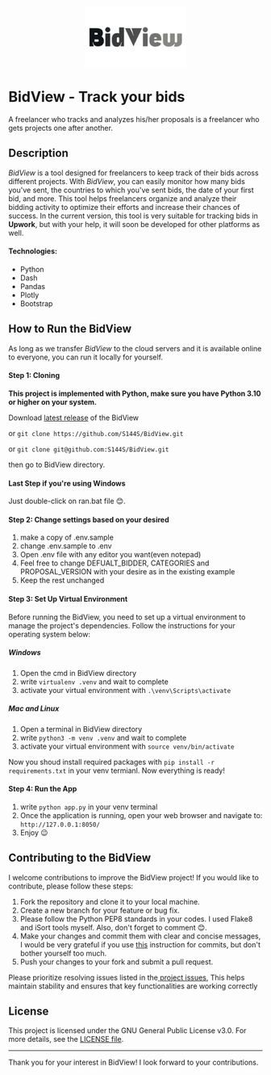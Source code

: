 <p align="center">
  <img src="assets/images/bidview_logo_250x150.png" alt="Logo" width="200"/>
</p>

# BidView - Track your bids
A freelancer who tracks and analyzes his/her proposals is a freelancer who gets projects one after another.

## Description
*BidView* is a tool designed for freelancers to keep track of their bids across different projects.
With *BidView*, you can easily monitor how many bids you've sent, the countries to which you've sent bids, the date of your first bid, and more. This tool helps freelancers organize and analyze their bidding activity to optimize their efforts and increase their chances of success.
In the current version, this tool is very suitable for tracking bids in **Upwork**, but with your help, it will soon be developed for other platforms as well.
#### Technologies:
* Python
* Dash
* Pandas
* Plotly
* Bootstrap


## How to Run the BidView
As long as we transfer *BidView* to the cloud servers and it is available online to everyone, you can run it locally for yourself.

#### Step 1: Cloning
**This project is implemented with Python, make sure you have Python 3.10 or higher on your system.**

Download [latest release](https://github.com/S144S/BidView/archive/refs/tags/v1.2.0.zip) of the BidView

or
`git clone https://github.com/S144S/BidView.git`

or
`git clone git@github.com:S144S/BidView.git`

then go to BidView directory.

#### Last Step if you're using Windows
Just double-click on ran.bat file 😊.

#### Step 2: Change settings based on your desired
1. make a copy of .env.sample
2. change .env.sample to .env
3. Open .env file with any editor you want(even notepad)
4. Feel free to change DEFUALT_BIDDER, CATEGORIES and PROPOSAL_VERSION with your desire as in the existing example
5. Keep the rest unchanged

#### Step 3: Set Up Virtual Environment
Before running the BidView, you need to set up a virtual environment to manage the project's dependencies. Follow the instructions for your operating system below:
##### Windows
1. Open the cmd in BidView directory
2. write `virtualenv .venv` and wait to complete
3. activate your virtual environment with `.\venv\Scripts\activate`
##### Mac and Linux
1. Open a terminal in BidView directory
2. write `python3 -m venv .venv` and wait to complete
3. activate your virtual environment with `source venv/bin/activate`

Now you shoud install required packages with `pip install -r requirements.txt` in your venv termianl.
Now everything is ready!

#### Step 4: Run the App
1. write `python app.py` in your venv terminal
2. Once the application is running, open your web browser and navigate to: `http://127.0.0.1:8050/`
3. Enjoy 😉


## Contributing to the BidView
I welcome contributions to improve the BidView project! If you would like to contribute, please follow these steps:

1. Fork the repository and clone it to your local machine.
2. Create a new branch for your feature or bug fix.
3. Please follow the Python PEP8 standards in your codes. I used Flake8 and iSort tools myself. Also, don't forget to comment 😊.
4. Make your changes and commit them with clear and concise messages, I would be very grateful if you use [this](https://github.com/ariopulse/Ario-Enhancement-Proposal/blob/main/AGEP-Commits.md) instruction for commits, but don't bother yourself too much.
5. Push your changes to your fork and submit a pull request.

Please prioritize resolving issues listed in the[ project issues](https://github.com/S144S/BidView/issues), This helps maintain stability and ensures that key functionalities are working correctly


## License
This project is licensed under the GNU General Public License v3.0. For more details, see the [LICENSE file](https://github.com/S144S/BidView/blob/main/LICENSE).


---
Thank you for your interest in BidView! I look forward to your contributions.